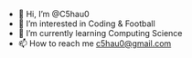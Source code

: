 - 👋 Hi, I’m @C5hau0
- 👀 I’m interested in Coding & Football 
- 🌱 I’m currently learning Computing Science
- 📫 How to reach me c5hau0@gmail.com

<!---
C5hau0/C5hau0 is a ✨ special ✨ repository because its `README.md` (this file) appears on your GitHub profile.
You can click the Preview link to take a look at your changes.
--->
